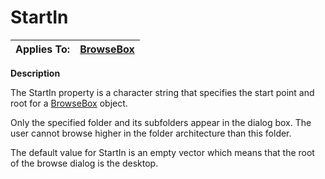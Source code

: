 




<h1 class="heading"><span class="name">StartIn</span></h1>

| Applies To: | [BrowseBox](../a-z/browsebox.md) |
| --- | ---  |


**Description**


The StartIn property is a character string that specifies the start point and root for a [BrowseBox](../a-z/browsebox.md) object.


Only the specified folder and its subfolders appear in the dialog box. The user cannot browse higher in the folder architecture than this folder.


The default value for StartIn is an empty vector which means that the root of the browse dialog is the desktop.



